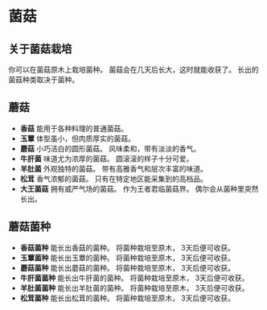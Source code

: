 # 菌菇

## 关于菌菇栽培

你可以在菌菇原木上栽培菌种。
菌菇会在几天后长大，这时就能收获了。
长出的菌菇种类取决于菌种。

## 蘑菇

- **香菇**
能用于各种料理的普通菌菇。
- **玉蕈**
体型虽小，但肉质厚实的菌菇。
- **蘑菇**
小巧洁白的圆形菌菇。
风味柔和，带有淡淡的香气。
- **牛肝菌**
味道尤为浓厚的菌菇。
圆滚滚的样子十分可爱。
- **羊肚菌**
外观独特的菌菇。
带有高雅香气和层次丰富的味道。
- **松茸**
香气浓郁的菌菇。
只有在特定地区能采集到的高档品。
- **大王菌菇**
拥有威严气场的菌菇。
作为王者君临菌菇界。
偶尔会从菌种里突然长出。

## 蘑菇菌种

- **香菇菌种**
能长出香菇的菌种。
将菌种栽培至原木，
3天后便可收获。
- **玉蕈菌种**
能长出玉蕈的菌种。
将菌种栽培至原木，
3天后便可收获。
- **蘑菇菌种**
能长出蘑菇的菌种。
将菌种栽培至原木，
3天后便可收获。
- **牛肝菌菌种**
能长出牛肝菌的菌种。
将菌种栽培至原木，
3天后便可收获。
- **羊肚菌菌种**
能长出羊肚菌的菌种。
将菌种栽培至原木，
3天后便可收获。
- **松茸菌种**
能长出松茸的菌种。
将菌种栽培至原木，
3天后便可收获。
